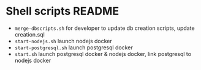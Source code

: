 Shell scripts README
==================

- `merge-dbscripts.sh` for developer to update db creation scripts, update creation.sql
- `start-nodejs.sh` launch nodejs docker
- `start-postgresql.sh` launch postgresql docker
- `start.sh` launch postgresql docker & nodejs docker, link postgresql to nodejs docker
